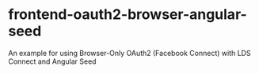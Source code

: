 frontend-oauth2-browser-angular-seed
====================================

An example for using Browser-Only OAuth2 (Facebook Connect) with LDS Connect and Angular Seed
